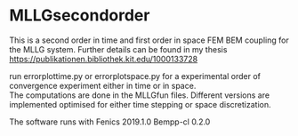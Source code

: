 # MLLGsecondorder
This is a second order in time and first order in space FEM BEM coupling for the MLLG system. Further details can be found in my thesis https://publikationen.bibliothek.kit.edu/1000133728

run errorplottime.py or errorplotspace.py for a experimental order of convergence experiment either in time or in space.  
The computations are done in the MLLGfun files. Different versions are implemented optimised for either time stepping or space discretization. 

The software runs with 
Fenics 2019.1.0 
Bempp-cl 0.2.0
